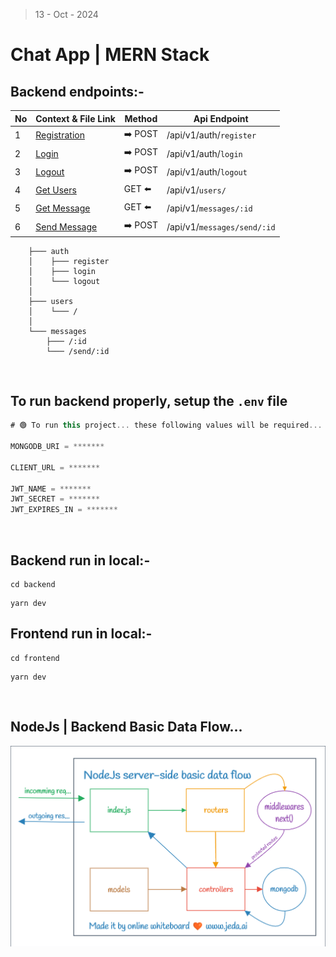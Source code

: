 > 13 - Oct - 2024

# Chat App | MERN Stack


## Backend endpoints:-
| No| Context & File Link           | Method  | Api Endpoint               |
| --| ------------------------------| ------- | ---------------------------|
| 1 | [Registration][registration]  | ➡️ POST | /api/v1/auth/`register`    |
| 2 | [Login][userLogin]            | ➡️ POST | /api/v1/auth/`login`       |
| 3 | [Logout][userLogout]          | ➡️ POST | /api/v1/auth/`logout`      |
| 4 | [Get Users][getUsers]         | GET  ⬅️ | /api/v1/`users/`           |
| 5 | [Get Message][getSms]         | GET  ⬅️ | /api/v1/`messages/:id`     |
| 6 | [Send Message][sendSms]       | ➡️ POST | /api/v1/`messages/send/:id`|


[registration]: ./backend/src/modules/auth/controllers/registration.js
[userLogin]:    ./backend/src/modules/auth/controllers/login.js
[userLogout]:   ./backend/src/modules/auth/controllers/logout.js
[getUsers]:     ./backend/src/modules/user/controllers/getUsersForSidebar.js
[getSms]:       ./backend/src/modules/messages/controllers/getMessage.js
[sendSms]:      ./backend/src/modules/messages/controllers/sendMessage.js

```
    ├─── auth
    │    ├─── register
    │    ├─── login
    │    └─── logout
    │
    ├─── users
    │    └─── /
    │   
    └─── messages
        ├─── /:id
        └─── /send/:id
```

<br/>

## To run backend properly, setup the `.env` file

```jsx
# 🟢 To run this project... these following values will be required...

MONGODB_URI = *******

CLIENT_URL = *******

JWT_NAME = *******
JWT_SECRET = *******
JWT_EXPIRES_IN = *******
```

<br/>

## Backend run in local:-

```
cd backend
```
```
yarn dev
```

## Frontend run in local:-

```
cd frontend
```
```
yarn dev
```

<br/>

## NodeJs | Backend Basic Data Flow...
<img src="./backend/public/img/backendDataFlow.png" />
